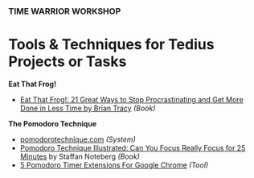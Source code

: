 ### TIME WARRIOR WORKSHOP

# Tools &amp; Techniques for Tedius Projects or Tasks 


**Eat That Frog!**

* [Eat That Frog!: 21 Great Ways to Stop Procrastinating and Get More Done in Less Time by Brian Tracy](http://www.amazon.com/Eat-That-Frog-Great-Procrastinating/dp/1576754227/ref=sr_1_1?s=books&ie=UTF8&qid=1358357240&sr=1-1) *(Book)*


**The Pomodoro Technique**

* [pomodorotechnique.com](http://pomodorotechnique.com/) *(System)*
* [Pomodoro Technique Illustrated: Can You Focus Really Focus for
25 Minutes](http://www.amazon.com/Pomodoro-Technique-Illustrated-Minutes-Pragmatic/dp/1934356506/ref=sr_1_1?s=books&ie=UTF8&qid=1358372303&sr=1-1) by Staffan Noteberg *(Book)*
* [5 Pomodoro Timer Extensions For Google Chrome](http://www.ilovefreesoftware.com/05/featured/pomodoro-timer-extensions-google-chrome.html) *(Tool)*


